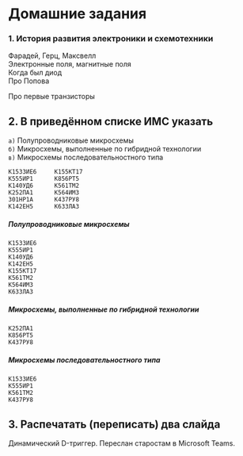 # Домашние задания

### 1. История развития электроники и схемотехники
Фарадей, Герц, Максвелл  
Электронные поля, магнитные поля  
Когда был диод  
Про Попова

Про первые транзисторы

## 2. В приведённом списке ИМС указать

`а)` Полупроводниковые микросхемы  
`б)` Микросхемы, выполненные по гибридной технологии  
`в)` Микросхемы последовательностного типа

```
К1533ИЕ6     К155КТ17
К555ИР1      К856РТ5
К140УД6      К561ТМ2
К252ПА1      К564ИМ3
301НР1А      К437РУ8
К142ЕН5      К633ЛА3
```

##### Полупроводниковые микросхемы
```
К1533ИЕ6
К555ИР1
К140УД6
К142ЕН5
К155КТ17
К561ТМ2
К564ИМ3
К633ЛА3
```
##### Микросхемы, выполненные по гибридной технологии
```
К252ПА1
К856РТ5
К437РУ8
```
##### Микросхемы последовательностного типа
```
К1533ИЕ6
К555ИР1
К561ТМ2
К437РУ8
```

## 3. Распечатать (переписать) два слайда

Динамический D-триггер. Переслан старостам в Microsoft Teams.